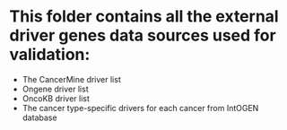 # This folder contains all the external driver genes data sources used for validation:
 - The CancerMine driver list
 -  Ongene driver list
 -  OncoKB driver list
 -  The cancer type-specific drivers for each cancer from IntOGEN database

